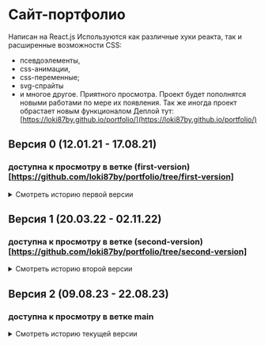 # Сайт-портфолио

Написан на React.js
Используются как различные хуки реакта, так и расширенные возможности CSS:

- псевдоэлементы,
- css-анимации,
- css-переменные;
- svg-спрайты
- и многое другое.
Приятного просмотра.
Проект будет пополнятся новыми работами по мере их появления.
Так же иногда проект обрастает новым функционалом
Деплой тут: [https://loki87by.github.io/portfolio/](https://loki87by.github.io/portfolio/)

## Версия 0 (12.01.21 - 17.08.21)

### доступна к просмотру в ветке (first-version) [https://github.com/loki87by/portfolio/tree/first-version]

<details>
<summary>Смотреть историю первой версии</summary>

## Версия 0.1.1(11.02.21)

Добавлена анимация при наведении на аватар, возможность перезапуска игры

## Версия 0.1.2(12.02.21)

Произведен дебаггинг интерфейса при адаптиве

## Версия 0.1.3(24.06.21)

Произведен рефакторинг раздела "работы". Обновлены пакеты библиотек.

## Версия 0.1.4(28.06.21)

Добавлено 5 работ. исправлена предзагрузка изображений

## Версия 0.2.0(29.06.21)

Добавлена одна работа. Добавлена возможность переключения на светлый фон.
Дополнено описание. Растровое лого в шапке заменено векторным.

## Версия 0.2.1(17.07.21)

Добавлена одна работа. Пофиксены баги. Произведен небольшой рефакторинг кода.

## Версия 0.2.2(19.07.21)

Добавлена одна работа. Произведен частичный рефакторинг.

## Версия 0.2.3(14.08.21)

На экранах маленькой ширины исправлены баги тапа запуска игры и полей ввода диапазона

## Версия 0.2.4(17.08.21)

Добавлена подсказка для анимации работ

</details>

## Версия 1 (20.03.22 - 02.11.22)

### доступна к просмотру в ветке (second-version) [https://github.com/loki87by/portfolio/tree/second-version]

<details>
<summary>Смотреть историю второй версии</summary>

## Версия 1.0.0(02.11.22)

- Произведен полный рефакторинг кода, полностью переделан интерфейс.
- Встроенная ранее игра вынесена в отдельный проект.
- Добавлены слайдеры, биография оформлена в виде js-кода.
- Возраст отображается в режиме реального времени
*(с возможностью просмотра в режиме двоичной системы счисления)*.
- Используемый стек переведен в градационную модель,
отсортированную по мере степени освоения того или иного инструмента.
- Добавлен сертификат EPAM.
- Возможность переключения светлой/темной темы заменена выбором цветовой гаммы
прочие мелкие изменения.

## Версия 1.0.1(21.03.22)

Исправлен баг с предзагрузкой изображений.

## Версия 1.0.2(22.03.22)

Добавлен 1 проект.

## Версия 1.0.3(23.03.22)

Добавлена одна работа включающая 2 проекта (бэк и фронт).
Внесены некоторые изменения в добавленные ранее работы

## Версия 1.0.4(29.03.22)

Добавлены 2 однотипных проекта (классика и Vue).

## Версия 1.0.5(31.03.22)

Добавлен 1 проект.

## Версия 1.0.6(02.04.22)

Добавлен 1 проект. Произведена оптимизация изображений

## Версия 1.0.7(04.04.22)

Добавлен 1 проект.

## Версия 1.0.8(05.04.22)

Добавлен 1 проект. Исправлены выявленные баги

## Версия 1.0.9(12.04.22)

Добавлена одна работа включающая 2 проекта (бэк и фронт).
Добавлена автоматическая прокрутка к проекту по клику на нём в галерее слайдера

## Версия 1.0.10(22.04.22)

Устранены найденные баги

## Версия 1.0.11(26.07.22)

Добавлена одна работа включающая 2 проекта (бэк и фронт).
Устранены найденные баги

## Версия 1.0.12(28.07.22)

Добавлена одна работа.
Устранен баг фильтрации по redux

## Версия 1.0.13(31.07.22)

Добавлена одна работа.

## Версия 1.1.0(02.08.22)

Произведен рефакторинг простых анимаций,
устранен баг подсчета времени жизни

## Версия 1.1.1(24.08.22)

Добавлена одна работа.

## Версия 1.1.2(26.08.22)

Произведен рефакторинг слегка усложненных анимаций.

## Версия 1.1.3(07.09.22)

Добавлен parralax-разделитель между биографией и скиллами.

## Версия 1.1.4(13.09.22)

Добавлена один проект (из 4 работ).

## Версия 1.1.5(02.11.22)

Добавлена одна работа.

</details>

## Версия 2 (09.08.23 - 22.08.23)

### доступна к просмотру в ветке main

<details>
<summary>Смотреть историю текущей версии</summary>

## Версия 2.0.0(09.08.23)

- Произведен полный рефакторинг кода
- Частично переделан интерфейс: портяночый вид заменен перестраиваемыми компонентами
- Добавлены SVG-спрайты
- Упрощены анимации
- Оптимизирована предзагрузка изображений
- Добавлена галерея

## Версия 2.0.1(10.08.23)

- Добавлена одна работа.
- Исправлены найденные баги просмотра с мобильных устройств

## Версия 2.0.2(11.08.23)

Добавлено три работы.

## Версия 2.0.3(11.08.23)

Добавлено три работы.

## Версия 2.0.4(16.08.23)

- Обнаружен и исправлен баг с сертификатами.
- В работы добавлено портфолио

## Версия 2.1.0(22.08.23)

Проект переведен на Typescript

## Версия 2.1.1(25.08.23)

- Исправлены обнаруженные мобильные баги
- Добавлена возможность скачать сертификаты на мобильное устройство

</details>

